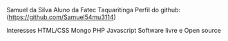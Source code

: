 Samuel da Silva
Aluno da Fatec Taquaritinga
Perfil do github: (https://github.com/Samuel54mu3114)

Interesses
HTML/CSS
Mongo
PHP
Javascript
Software livre e Open source
